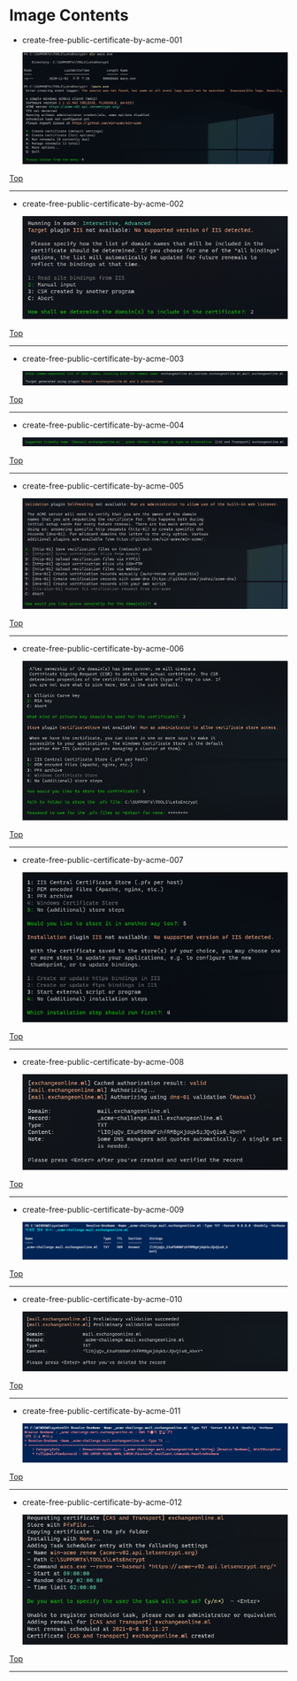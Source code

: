 
# Image Contents

- create-free-public-certificate-by-acme-001

	![create-free-public-certificate-by-acme-001](https://github.com/kj-park/tech/blob/main/Certificate/.media/create-free-public-certificate-by-acme-001.png?raw=true)

[Top](#)

---

- create-free-public-certificate-by-acme-002

	![create-free-public-certificate-by-acme-002](https://github.com/kj-park/tech/blob/main/Certificate/.media/create-free-public-certificate-by-acme-002.png?raw=true)

[Top](#)

---

- create-free-public-certificate-by-acme-003

	![create-free-public-certificate-by-acme-003](https://github.com/kj-park/tech/blob/main/Certificate/.media/create-free-public-certificate-by-acme-003.png?raw=true)

[Top](#)

---

- create-free-public-certificate-by-acme-004

	![create-free-public-certificate-by-acme-004](https://github.com/kj-park/tech/blob/main/Certificate/.media/create-free-public-certificate-by-acme-004.png?raw=true)

[Top](#)

---

- create-free-public-certificate-by-acme-005

	![create-free-public-certificate-by-acme-005](https://github.com/kj-park/tech/blob/main/Certificate/.media/create-free-public-certificate-by-acme-005.png?raw=true)

[Top](#)

---

- create-free-public-certificate-by-acme-006

	![create-free-public-certificate-by-acme-006](https://github.com/kj-park/tech/blob/main/Certificate/.media/create-free-public-certificate-by-acme-006.png?raw=true)

[Top](#)

---

- create-free-public-certificate-by-acme-007

	![create-free-public-certificate-by-acme-007](https://github.com/kj-park/tech/blob/main/Certificate/.media/create-free-public-certificate-by-acme-007.png?raw=true)

[Top](#)

---

- create-free-public-certificate-by-acme-008

	![create-free-public-certificate-by-acme-008](https://github.com/kj-park/tech/blob/main/Certificate/.media/create-free-public-certificate-by-acme-008.png?raw=true)

[Top](#)

---

- create-free-public-certificate-by-acme-009

	![create-free-public-certificate-by-acme-009](https://github.com/kj-park/tech/blob/main/Certificate/.media/create-free-public-certificate-by-acme-009.png?raw=true)

[Top](#)

---

- create-free-public-certificate-by-acme-010

	![create-free-public-certificate-by-acme-010](https://github.com/kj-park/tech/blob/main/Certificate/.media/create-free-public-certificate-by-acme-010.png?raw=true)

[Top](#)

---

- create-free-public-certificate-by-acme-011

	![create-free-public-certificate-by-acme-011](https://github.com/kj-park/tech/blob/main/Certificate/.media/create-free-public-certificate-by-acme-011.png?raw=true)

[Top](#)

---

- create-free-public-certificate-by-acme-012

	![create-free-public-certificate-by-acme-012](https://github.com/kj-park/tech/blob/main/Certificate/.media/create-free-public-certificate-by-acme-012.png?raw=true)

[Top](#)

---

